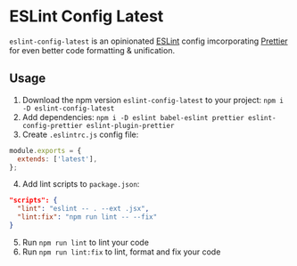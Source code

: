 # ESLint Config Latest

`eslint-config-latest` is an opinionated [ESLint](https://eslint.org/) config imcorporating [Prettier](https://github.com/prettier/prettier) for even better code formatting & unification.

## Usage
1. Download the npm version ```eslint-config-latest``` to your project: ```npm i -D eslint-config-latest```
2. Add dependencies: ```npm i -D eslint babel-eslint prettier eslint-config-prettier eslint-plugin-prettier```
3. Create ```.eslintrc.js``` config file:
```javascript
module.exports = {
  extends: ['latest'],
};
```
4. Add lint scripts to ```package.json```:
```json
"scripts": {
  "lint": "eslint -- . --ext .jsx",
  "lint:fix": "npm run lint -- --fix"
}
```
5. Run ```npm run lint``` to lint your code
6. Run ```npm run lint:fix``` to lint, format and fix your code
